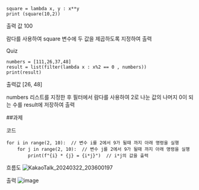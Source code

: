 ```
square = lambda x, y : x**y
print (square(10,2))
```

출력 값
100

람다를 사용하여 square 변수에 두 값을 제곱하도록 지정하여 출력

Quiz

```
numbers = [111,26,37,48]
result = list(filter(lambda x : x%2 == 0 , numbers))
print(result)
```

출력값
[26, 48]

numbers 리스트를 지정한 후 필터에서 람다를 사용하여 2로 나눈 값의 나머지 0이 되는 수를 result에 저장하여 출력


##과제

코드

```
for i in range(2, 10):  // 변수 i를 2에서 9가 될때 까지 아래 명령을 실행
    for j in range(2, 10):  // 변수 j를 2에서 9가 될때 까지 아래 명령을 실행
        print(f"{i} * {j} = {i*j}")  // i*j의 값을 출력
```

흐름도
![KakaoTalk_20240322_203600197](https://github.com/sonsm0318/0321/assets/160005229/d4e401c7-ffec-450c-bf33-3011cbe820f5)



출력
![image](https://github.com/sonsm0318/0321/assets/160005229/77c0c773-38dc-4819-9378-1e49d09e2835)

